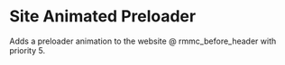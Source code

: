 # Site Animated Preloader

Adds a preloader animation to the website @ rmmc_before_header with priority 5.